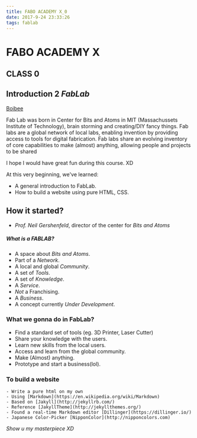 ```yaml
---
title: FABO ACADEMY X_0
date: 2017-9-24 23:33:26
tags: fablab
---
```

# FABO ACADEMY X
## CLASS 0
## Introduction 2 *FabLab*

[Boibee](https://mrtriskin.github.io/)

Fab Lab was born in Center for Bits and Atoms in MIT (Massachussets Institute of Technology), brain storming and creating/DIY fancy things.
Fab labs are a global network of local labs, enabling invention by providing access to tools for
digital fabrication.
Fab labs share an evolving inventory of core capabilities to make (almost) anything, allowing
people and projects to be shared

I hope I would have great fun during this course. XD

At this very beginning, we've learned:
  - A general introduction to FabLab.
  - How to build a website using pure HTML, CSS.


## How it started?

  - *Prof. Neil Gershenfeld*, director of the center for *Bits and Atoms*


##### What is a FABLAB?
  - A space about *Bits and Atoms*.
  - Part of a *Network*.
  - A local and global *Community*.
  - A set of *Tools*.
  - A set of *Knowledge*.
  - A *Service*.
  - *Not* a Franchising.
  - A *Business*.
  - A concept currently *Under Development*.

### What we gonna do in FabLab?
  - Find a standard set of tools (eg. 3D Printer, Laser Cutter)
  - Share your knowledge with the users.
  - Learn new skills from the local users.
  - Access and learn from the global community.
  - Make (Almost) anything.
  - Prototype and start a business(lol).

### To build a website
    - Write a pure html on my own
    - Using [Markdown](https://en.wikipedia.org/wiki/Markdown)
    - Based on [Jakyll](http://jekyllrb.com/)
    - Reference [JakyllTheme](http://jekyllthemes.org/)
    - Found a real-time Markdown editor [Dillinger](https://dillinger.io/)
    - Japanese Color-Picker [NipponColor](http://nipponcolors.com)

  *Show u my masterpiece XD*
